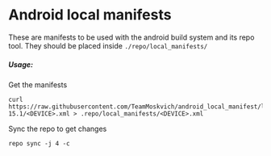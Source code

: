 # Android local manifests
These are manifests to be used with the android build system and its repo tool.
They should be placed inside `./repo/local_manifests/`

##### Usage:
Get the manifests
```
curl https://raw.githubusercontent.com/TeamMoskvich/android_local_manifest/lineage-15.1/<DEVICE>.xml > .repo/local_manifests/<DEVICE>.xml
```
Sync the repo to get changes
```
repo sync -j 4 -c
```
